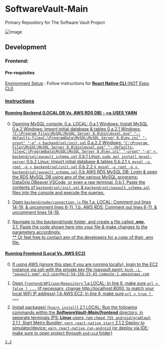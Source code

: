 # SoftwareVault-Main
Primary Repository for The Software Vault Project

![image](https://user-images.githubusercontent.com/30121656/143123731-cad005af-c1f1-4bf2-bd0a-e6ad8b749c00.png)



## Development

### Frontend:

#### Pre-requisites
[Environment Setup](https://reactnative.dev/docs/environment-setup) : Follow instructions for <u>**React Native CLI**<u> (_*NOT*_ Expo CLI)

### Instructions

#### Running **Backend** (LOCAL DB Vs. AWS RDS DB) - <u.**USES YARN**</u>

  0. Opening MySQL console:
    0.a. LOCAL:
      0.a.1 Windows: [Install MySQL](https://phoenixnap.com/kb/install-mysql-on-windows)
      0.a.2 Windows: Import initial database & tables
        0.a.2.1 Windows: `"C:\Program Files\MySQL\MySQL Server 8.0\bin\mysql.exe" "--defaults-file=C:\ProgramData\MySQL\MySQL Server 8.0\my.ini" "-uroot" "-p" < backend/sql/init.sql`
        0.a.2.2 Windows: `"C:\Program Files\MySQL\MySQL Server 8.0\bin\mysql.exe" "--defaults-file=C:\ProgramData\MySQL\MySQL Server 8.0\my.ini" "-uroot" "-p" < backend/sql/swvault_schema.sql`
      0.b.1 Linux: `sudo apt install mysql-server`
      0.b.2 Linux: Import initial database & tables
        0.b.2.1 `$ mysql -u root -p < backend/sql/init.sql`
        0.b.2.2 `$ mysql -u root -p < backend/sql/swvault_schema.sql`
    0.b AWS RDS MySQL DB: Login & open the RDS MySQL DB using any of the various MySQL programs: DataGrip,DBeaver,VSCode, or even a raw terminal. 
      0.b.1. Paste the contents of `backend/sql/init.sql` & `backend/sql/swvault_schema.sql` files into the console and execute the queries.

  1. Open `backend/node/connection.js` file
    1.a. LOCAL: Comment out lines 14-19, & uncomment lines 6-11.
    1.b. AWS RDS: Comment out lines 6-11, & uncomment lines 14-19.

  2. Navigate to the _backend/node_ folder, and create a file called **.env**.     
    2.1. Paste the code shown [here](https://github.com/luisegarduno/FullStack-Template/blob/master/backend/node/.env)
    into your file & make changes to the parameters accordingly.     
    ** Or feel free to contact any of the developers for a copy of their .env file.

#### Running **Frontend** (Local Vs. AWS EC2)

  0. If using AWS (ignore this step if you are running locally), login to the EC2 instance via ssh with the private key file (_swvault.pem_): `$ssh -i "swvault.pem" ec2-user@ec2-54-156-23-43.compute-1.amazonaws.com`

  1. Open `frontend/API/userRepository`
    1.a LOCAL: In line 6, make sure `url = false ? ...` (if necessary, change http://localhost:8000, to match your local WiFi IP address)
    1.b AWS EC2: In line 6, make sure `url = true ? ...`

  2. Install packages! (`$yarn install`)
    2.1 LOCAL: Run the following commands within the __*SoftwareVault-Main/frontend*__ directory, in seperate terminals (PS: __**Linux**__ users, run `chmod 755 android/gradlew`):
      2.1.1. Start Metro Bundler: `yarn react-native start`
      2.1.2 Deploy to simulator/device: `yarn react-native run-android` (or deploy via IDE: make sure to open project through `android` folder)

    2.2
